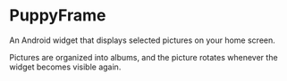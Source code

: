 PuppyFrame
=============

An Android widget that displays selected pictures on your home screen.

Pictures are organized into albums, and the picture rotates whenever the widget becomes visible again.
